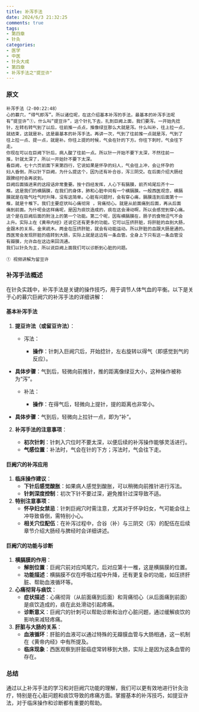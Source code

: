 ```yaml
---
title: 补泻手法
date: 2024/6/3 21:32:25
comments: true
tags: 
- 第四章
- 针灸
categories: 
- 医学
- 中医
- 针灸大成
- 第四章
- 补泻手法之"提豆许"
---
```


### 原文

```
补泻手法（2-00:22:48）
心的募穴，“得气即泻”。所以诸位呢，在这介绍基本补泻的手法，最基本的补泻手法呢
有“提豆许”①，什么叫“提豆许”，这个针扎下去，扎到巨阙上面，我们要泻。一开始先捻
针，左转右转气到了以后，往前推一点点，推像绿豆那么大就是泻。什么叫补，往上拉一点，
就结束，这就是补。这是最基本的补泻手法。再讲一次，气到了往前推一点就是泻，气到了
往上拉一点、提一点，就是补。你往上提的时候，气会在针的下方。你往下刺时，气会往下
走。
你现在可以在巨阙下针后，病人酸了往前一点。所以针一开始不要下太深，不然往前一
推，针就太深了，所以一开始针不要下太深。
看巨阙，七十六页前面下来第四行，它说如果是怀孕的妇人，气会往上冲，会让怀孕的
妇人昏倒，所以针下巨阙，为什么提这个，因为还有补合谷，泻三阴交。在后面介绍大肠经
跟脾经时会再说到。
巨阙后面插进来的这段话非常重要。按十四经发挥，人心下有膈膜，前齐鸠尾后齐十一
椎。这是我们的横膈膜，在我们的身体，肺和心脏中间有一个横膈膜。一般西医观念，横膈
膜就是在吸气吐气时升降，没有这简单。心脏有问题时，会有穿心痛，膈膜连到后面第十一
椎，就是十椎下。我们主要症状叫心痛彻背 ，背痛彻心。就是从前面痛到后面，再从后面
痛到前面。为什呢会这样痛呢，是因为痰饮造成的，痰在这会滑动啊，所以会感觉到穿心痛。
这个是在巨阙后面的附注上的第一个功能。第二个呢，因有横膈膜在，肠子的食物沼气不会
上升。实际上在《黄帝内经》还说它还有更多的功能。它可以压挤肝脏，将肝脏的血到大肠，
金跟木的关系，金来疏木。两金在压挤肝脏，就会有动能运动。所以肝脏的血跟大肠是通的。
西医常会发现肝脏的癌转到大肠，实际上就是这边有一条血管。全身上下只有这一条血管没
有瓣膜，允许血在这边来回流通。
我们以针灸为主，所以说巨阙上面我们可以诊断到心脏的问题。

① 视频讲解为留豆许
```

### 补泻手法概述

在针灸实践中，补泻手法是关键的操作技巧，用于调节人体气血的平衡。以下是关于心的募穴巨阙穴的补泻手法的详细讲解：

#### 基本补泻手法

1. **提豆许法（或留豆许法）**：

   - 泻法：

     - **操作**：针刺入巨阙穴后，开始捻针，左右旋转以得气（即感觉到气的反应）。
- **具体步骤**：气到后，轻微向前推针，推的距离像绿豆大小，这种操作被称为“泻”。
     
   - 补法：

     - **操作**：在得气后，轻微向上提针，提的距离也非常小。
- **具体步骤**：气到后，轻微向上拉针一点，即为“补”。
   
2. **补泻手法的注意事项**：

   - **初次针刺**：针刺入穴位时不要太深，以便后续的补泻操作能够灵活进行。
   - **气感位置**：补法时，气会在针的下方；泻法时，气会往下走。

#### 巨阙穴的补泻应用

1. **临床操作建议**：
   - **下针后感觉酸胀**：如果病人感觉到酸胀，可以稍微向前推针进行泻法。
   - **针刺深度控制**：初次下针不要过深，避免推针过深导致不适。
2. **特别注意事项**：
   - **怀孕妇女禁忌**：针刺巨阙穴时需注意，尤其对于怀孕妇女，气可能会往上冲导致昏倒，需特别小心。
   - **相关穴位配伍**：在补泻过程中，合谷（补）与三阴交（泻）的配伍在后续章节介绍大肠经与脾经时会详细讲述。

#### 巨阙穴的功能与诊断

1. **横膈膜的作用**：
   - **解剖位置**：巨阙穴前对应鸠尾穴，后对应第十一椎，这是横膈膜的位置。
   - **功能描述**：横膈膜不仅在呼吸过程中升降，还有更复杂的功能，如压挤肝脏、帮助血液循环等。
2. **心痛彻背与痰饮**：
   - **症状描述**：心痛彻背（从前面痛到后面）和背痛彻心（从后面痛到前面）是痰饮造成的，痰在此处滑动引起疼痛。
   - **诊断意义**：巨阙穴的针刺可以帮助诊断和治疗心脏问题，通过缓解痰饮的影响来减轻疼痛。
3. **肝脏与大肠的关系**：
   - **血液循环**：肝脏的血液可以通过特殊的无瓣膜血管与大肠相通，这一机制在《黄帝内经》中有所提及。
   - **临床现象**：西医观察到肝脏癌症常转移到大肠，实际上是因为这条血管的存在。

### 总结

通过以上补泻手法的学习和对巨阙穴功能的理解，我们可以更有效地进行针灸治疗，特别是在心脏问题和痰饮导致的疼痛方面。掌握基本的补泻技巧，如提豆许法，对于临床操作和诊断都有重要的帮助。